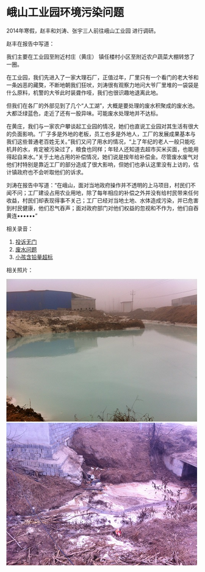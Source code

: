 # 峨山工业园环境污染问题

2014年寒假，赵丰和刘涛、张宇三人前往峨山工业园
进行调研。

赵丰在报告中写道：

我们主要在工业园至附近村庄（黄庄） 镇任楼村小区至附近农户蔬菜大棚转悠了一圈。

在工业园，我们先进入了一家大理石厂，正值过年，厂里只有一个看门的老大爷和一条凶恶的藏獒，不断地朝我们狂吠，刘涛很有观察力地问大爷厂里堆的一袋袋是什么原料，机警的大爷此时装聋作哑，我们也很识趣地退离此地。

但我们在各厂的外部见到了几个“人工湖”，大概是要处理的废水积聚成的废水池。大都泛绿蓝色，走近了还有一股异味。可能废水处理地并不达标。

在黄庄，我们与一家农户攀谈起工业园的情况，她们也直说工业园对其生活有很大的负面影响。“厂子多是外地的老板，员工也多是外地人，工厂的发展成果基本与我们这些普通老百姓无关。”我们又问了用水的情况，“上了年纪的老人一般只能吃机井的水，肯定被污染过了，粮食也同样；年轻人还知道去超市买米买面，也能用得起自来水。”关于土地占用的补偿情况，她们说是按年给补偿金。尽管废水废气对他们村特别是靠近工厂的部分造成了很大影响，但她们也承认这里没有上访的，估计镇政府也不会听取他们的诉求。

刘涛在报告中写道：“在峨山，面对当地政府操作并不透明的上马项目，村民们不闻不问；工厂建设占用农业用地，除了每年相应的补偿之外并没有给村民带来任何收益，村民们却表现得事不关己；工厂已经对当地土地、水体造成污染，并已危害到村民健康，他们忍气吞声；面对政府部门对他们权益的忽视和不作为，他们自吞黄连••••••”

相关录音：

1. [投诉无门](http://media.leidenschaft.cn/volunteer/environment_pollution_2015/cut1.mp3)
1. [废水问题](http://media.leidenschaft.cn/volunteer/environment_pollution_2015/cut2.mp3)
1. [小孩含铅量超标](http://media.leidenschaft.cn/volunteer/environment_pollution_2015/cut3.mp3)

相关照片：

![被污染的水 1](./polluted_water_1.jpg)
![被污染的水 2](./polluted_water_2.jpg)